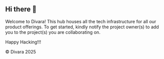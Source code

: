 ## Hi there 👋

Welcome to Divara!
This hub houses all the tech infrastructure for all our product offerings. To get started, kindly notify the project owner(s) to add you to the project(s) you are collaborating on.

Happy Hacking!!!

© Divara 2025

